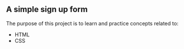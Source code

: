 ## A simple sign up form
The purpose of this project is to learn and practice concepts related to:
* HTML
* CSS
